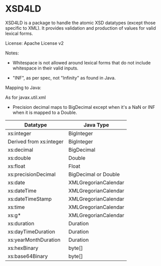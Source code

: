 # XSD4LD

XSD4LD is a package to handle the atomic XSD datatypes (except those
specific to XML). It provides validation and production of values for valid
lexical forms.

License: Apache License v2

Notes:

* Whitespace is not allowed around lexical forms that do not 
  include whitespace in their valid inputs.

* "INF", as per spec, not "Infinity" as found in Java.

Mapping to Java: 

As for javax.util.xml 

* Precision decimal maps to BigDecimal except when it's a NaN or INF
  when it is mapped to a Double.


| Datatype             | Java Type |
|----------------------|-----------|
| xs:integer           | BigInteger           |
| Derived from xs:integer | BigInteger        |
| xs:decimal           | BigDecimal           |
| xs:double            | Double               |
| xs:float             | Float                |
| xs:precisionDecimal  | BigDecimal or Double |
| xs:date              | XMLGregorianCalendar |
| xs:dateTime          | XMLGregorianCalendar |
| xs:dateTimeStamp     | XMLGregorianCalendar |
| xs:time              | XMLGregorianCalendar |
| xs:g*                | XMLGregorianCalendar|
| xs:duration          | Duration |
| xs:dayTimeDuration   | Duration |
| xs:yearMonthDuration | Duration |
| xs:hexBinary         | byte[] |
| xs:base64Binary      | byte[] |
